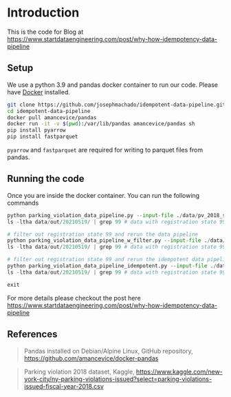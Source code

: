 # Introduction

This is the code for Blog at https://www.startdataengineering.com/post/why-how-idempotency-data-pipeline

## Setup

We use a python 3.9 and pandas docker container to run our code. Please have [Docker](https://docs.docker.com/get-docker/) installed.

```bash
git clone https://github.com/josephmachado/idempotent-data-pipeline.git
cd idempotent-data-pipeline
docker pull amancevice/pandas
docker run -it -v $(pwd):/var/lib/pandas amancevice/pandas sh
pip install pyarrow
pip install fastparquet
```

`pyarrow` and `fastparquet` are required for writing to parquet files from pandas.

## Running the code

Once you are inside the docker container. You can run the following commands

```python
python parking_violation_data_pipeline.py --input-file ./data/pv_2018_sample.csv --output-loc ./data/out --run-id 20210519
ls -ltha data/out/20210519/ | grep 99 # data with registration state 99 present

# filter out registration state 99 and rerun the data pipeline
python parking_violation_data_pipeline_w_filter.py --input-file ./data/pv_2018_sample.csv --output-loc ./data/out --run-id 20210519
ls -ltha data/out/20210519/ | grep 99 # data with registration state 99 still present; this is from the previous run and is incorrect

# filter out registration state 99 and rerun the idempotent data pipeline
python parking_violation_data_pipeline_idempotent.py --input-file ./data/pv_2018_sample.csv --output-loc ./data/out --run-id 20210519
ls -ltha data/out/20210519/ | grep 99 # data with registration state 99 not present anymore; this is correct

exit
```

For more details please checkout the post here https://www.startdataengineering.com/post/why-how-idempotency-data-pipeline

## References

> Pandas installed on Debian/Alpine Linux, GitHub repository, https://github.com/amancevice/docker-pandas

> Parking violation 2018 dataset, Kaggle, https://www.kaggle.com/new-york-city/ny-parking-violations-issued?select=parking-violations-issued-fiscal-year-2018.csv
